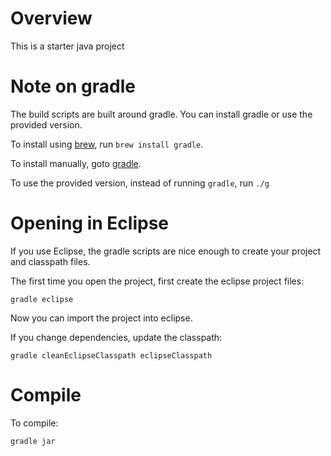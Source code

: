 Overview
========
This is a starter java project

Note on gradle
==============
The build scripts are built around gradle.  You can install gradle or use the provided version.  

To install using [brew](http://mxcl.github.com/homebrew/), run `brew install gradle`.

To install manually, goto [gradle](http://www.gradle.org/downloads).

To use the provided version, instead of running `gradle`, run `./g`

Opening in Eclipse
==================
If you use Eclipse, the gradle scripts are nice enough to create your project and classpath files.

The first time you open the project, first create the eclipse project files:

```
gradle eclipse
```

Now you can import the project into eclipse.

If you change dependencies, update the classpath:

```
gradle cleanEclipseClasspath eclipseClasspath
```

Compile
=======
To compile:
```
gradle jar
```


